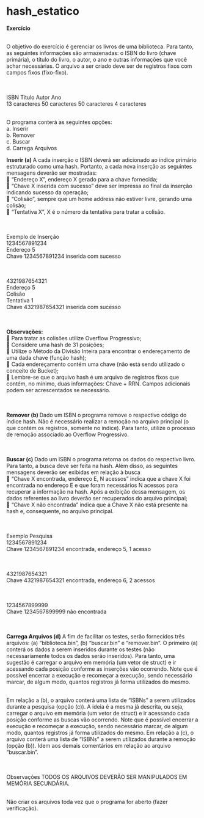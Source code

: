 # hash_estatico

<B>Exercício </B>
 
<br>O objetivo do exercício é gerenciar os livros de uma biblioteca. Para tanto, as seguintes informações são 
armazenadas: o ISBN do livro (chave primária), o título do livro, o autor, o ano e outras informações que 
você achar necessárias. O arquivo a ser criado deve ser de registros fixos com campos fixos (fixo-fixo). 
 
<br><br>ISBN          Título         Autor        Ano 
<br>13 caracteres 50 caracteres 50 caracteres 4 caracteres 
 
<br>O programa conterá as seguintes opções: 
<br>a. Inserir 
<br>b. Remover 
<br>c. Buscar 
<br>d. Carrega Arquivos 
 
<B>Inserir (a) </B>
A cada inserção o ISBN deverá ser adicionado ao índice primário estruturado como uma hash. Portanto, a 
cada nova inserção as seguintes mensagens deverão ser mostradas: 
<br> “Endereço X”, endereço X gerado para a chave fornecida; 
<br> “Chave X inserida com sucesso” deve ser impressa ao final da inserção indicando sucesso da 
operação; 
<br> “Colisão”, sempre que um home address não estiver livre, gerando uma colisão; 
<br> “Tentativa X”, X é o número da tentativa para tratar a colisão. 
 
<br><br>Exemplo de Inserção 
<br>1234567891234 
<br>Endereço 5 
<br>Chave 1234567891234 inserida com sucesso 
 
<br><br>4321987654321 
<br>Endereço 5 
<br>Colisão 
<br>Tentativa 1 
<br>Chave 4321987654321 inserida com sucesso 
 
<br><br><B>Observações: </B>
<br> Para tratar as colisões utilize Overflow Progressivo; 
<br> Considere uma hash de 31 posições; 
<br> Utilize o Método da Divisão Inteira para encontrar o endereçamento de uma dada chave (função 
hash); 
<br> Cada endereçamento contém uma chave (não está sendo utilizado o conceito de Bucket); 
<br> Lembre-se que o arquivo hash é um arquivo de registros fixos que contém, no mínimo, duas 
informações: Chave + RRN. Campos adicionais podem ser acrescentados se necessário. 
 
<br><br><B>Remover (b) </B>
Dado um ISBN o programa remove o respectivo código do índice hash. Não é necessário realizar a remoção 
no arquivo principal (o que contém os registros, somente no índice). Para tanto, utilize o processo de 
remoção associado ao Overflow Progressivo. 
 
<br><br><B>Buscar (c) </B>
Dado um ISBN o programa retorna os dados do respectivo livro. Para tanto, a busca deve ser feita na hash. 
Além disso, as seguintes mensagens deverão ser exibidas em relação à busca
<br> “Chave X encontrada, endereço E, N acessos” indica que a chave X foi encontrada no endereço E e 
que foram necessários N acessos para recuperar a informação na hash. Após a exibição dessa 
mensagem, os dados referentes ao livro deverão ser recuperados do arquivo principal; 
<br>  “Chave X não encontrada” indica que a Chave X não está presente na hash e, consequente, no 
arquivo principal. 
 
<br><br>Exemplo Pesquisa 
<br>1234567891234 
<br>Chave 1234567891234 encontrada, endereço 5, 1 acesso 
 
<br><br>4321987654321 
<br>Chave 4321987654321 encontrada, endereço 6, 2 acessos 
 
<br><br>1234567899999 
<br>Chave 1234567899999 não encontrada 
 
<br><br><B>Carrega Arquivos (d) </B>
A fim de facilitar os testes, serão fornecidos três arquivos: (a) “biblioteca.bin”, (b) “buscar.bin” e 
“remover.bin”. O primeiro (a) conterá os dados a serem inseridos durante os testes (não necessariamente 
todos os dados serão inseridos). Para tanto, uma sugestão é carregar o arquivo em memória (um vetor de 
struct) e ir acessando cada posição conforme as inserções vão ocorrendo. Note que é possível encerrar a 
execução e recomeçar a execução, sendo necessário marcar, de algum modo, quantos registros já forma 
utilizados do mesmo. 
 
<br>Em relação a (b), o arquivo conterá uma lista de “ISBNs” a serem utilizados durante a pesquisa (opção (c)). 
A ideia é a mesma já descrita, ou seja, carregar o arquivo em memória (um vetor de struct) e ir acessando 
cada posição conforme as buscas vão ocorrendo. Note que é possível encerrar a execução e recomeçar a 
execução, sendo necessário marcar, de algum modo, quantos registros já forma utilizados do mesmo. Em 
relação a (c), o arquivo conterá uma lista de “ISBNs” a serem utilizados durante a remoção (opção (b)). 
Idem aos demais comentários em relação ao arquivo “buscar.bin”. 
 
<br><br>Observações 
TODOS OS ARQUIVOS DEVERÃO SER MANIPULADOS EM MEMÓRIA SECUNDÁRIA. 
 
<br>Não criar os arquivos toda vez que o programa for aberto (fazer verificação). 

